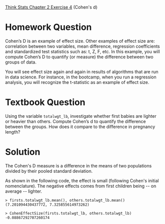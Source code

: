 [Think Stats Chapter 2 Exercise 4](http://greenteapress.com/thinkstats2/html/thinkstats2003.html#toc24) (Cohen's d)

# Homework Question

Cohen’s D is an example of effect size. Other examples of effect size are: correlation between two variables, mean difference, regression coefficients and standardized test statistics such as: t, Z, F, etc. In this example, you will compute Cohen’s D to quantify (or measure) the difference between two groups of data.

You will see effect size again and again in results of algorithms that are run in data science. For instance, in the bootcamp, when you run a regression analysis, you will recognize the t-statistic as an example of effect size.

# Textbook Question

Using the variable `totalwgt_lb`, investigate whether first babies are lighter or heavier than others. Compute Cohen’s d to quantify the difference between the groups. How does it compare to the difference in pregnancy length?

# Solution

The Cohen's D measure is a difference in the means of two populations divided by their pooled standard deviation.

As shown in the following code, the effect is small (following Cohen's initial nomenclature). The negative effects comes from first children being -- on average -- lighter.

```
> firsts.totalwgt_lb.mean(), others.totalwgt_lb.mean()
(7.201094430437772, 7.325855614973262)
```

```
> CohenEffectSize(firsts.totalwgt_lb, others.totalwgt_lb)
-0.08867292707260174
```